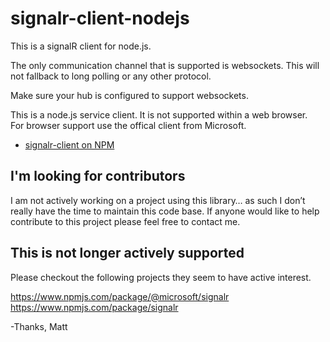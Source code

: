 # signalr-client-nodejs
This is a signalR client for node.js. 

The only communication channel that is supported is websockets.  This will not 
fallback to long polling or any other protocol. 

Make sure your hub is configured to support websockets.

This is a node.js service client.  It is not supported within a web browser.  
For browser support use the offical client from Microsoft.

* [signalr-client on NPM](https://www.npmjs.com/package/signalr-client)

## I'm looking for contributors

I am not actively working on a project using this library… as such I don’t really 
have the time to maintain this code base.  If anyone would like to help contribute
to this project please feel free to contact me.

## This is not longer actively supported

Please checkout the following projects they seem to have active interest.

https://www.npmjs.com/package/@microsoft/signalr
https://www.npmjs.com/package/signalr

-Thanks,
Matt

